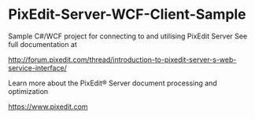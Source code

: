 # PixEdit-Server-WCF-Client-Sample
Sample C#/WCF project for connecting to and utilising PixEdit Server
See full documentation at

http://forum.pixedit.com/thread/introduction-to-pixedit-server-s-web-service-interface/

Learn more about the PixEdit® Server document processing and optimization

https://www.pixedit.com
